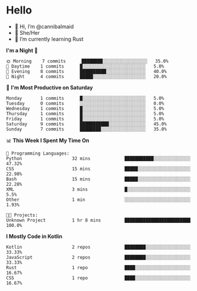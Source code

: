 # Hello
- 👋 Hi, I’m @cannibalmaid
- 👀 She/Her
- 🌱 I’m currently learning Rust

<!--START_SECTION:waka-->
**I'm a Night 🦉** 

```text
🌞 Morning    7 commits      ████████░░░░░░░░░░░░░░░░░   35.0% 
🌆 Daytime    1 commits      █░░░░░░░░░░░░░░░░░░░░░░░░   5.0% 
🌃 Evening    8 commits      ██████████░░░░░░░░░░░░░░░   40.0% 
🌙 Night      4 commits      █████░░░░░░░░░░░░░░░░░░░░   20.0%

```
📅 **I'm Most Productive on Saturday** 

```text
Monday       1 commits      █░░░░░░░░░░░░░░░░░░░░░░░░   5.0% 
Tuesday      0 commits      ░░░░░░░░░░░░░░░░░░░░░░░░░   0.0% 
Wednesday    1 commits      █░░░░░░░░░░░░░░░░░░░░░░░░   5.0% 
Thursday     1 commits      █░░░░░░░░░░░░░░░░░░░░░░░░   5.0% 
Friday       1 commits      █░░░░░░░░░░░░░░░░░░░░░░░░   5.0% 
Saturday     9 commits      ███████████░░░░░░░░░░░░░░   45.0% 
Sunday       7 commits      ████████░░░░░░░░░░░░░░░░░   35.0%

```


📊 **This Week I Spent My Time On** 

```text
💬 Programming Languages: 
Python                   32 mins             ███████████░░░░░░░░░░░░░░   47.32% 
CSS                      15 mins             █████░░░░░░░░░░░░░░░░░░░░   22.98% 
Bash                     15 mins             █████░░░░░░░░░░░░░░░░░░░░   22.28% 
XML                      3 mins              █░░░░░░░░░░░░░░░░░░░░░░░░   5.5% 
Other                    1 min               ░░░░░░░░░░░░░░░░░░░░░░░░░   1.93%

🐱‍💻 Projects: 
Unknown Project          1 hr 8 mins         █████████████████████████   100.0%

```

**I Mostly Code in Kotlin** 

```text
Kotlin                   2 repos             ████████░░░░░░░░░░░░░░░░░   33.33% 
JavaScript               2 repos             ████████░░░░░░░░░░░░░░░░░   33.33% 
Rust                     1 repo              ████░░░░░░░░░░░░░░░░░░░░░   16.67% 
CSS                      1 repo              ████░░░░░░░░░░░░░░░░░░░░░   16.67%

```



<!--END_SECTION:waka-->
